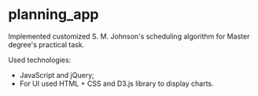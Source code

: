 # planning_app
Implemented customized S. M. Johnson's scheduling algorithm for Master degree's practical task.

Used technologies:
- JavaScript and jQuery; 
- For UI used HTML + CSS and D3.js library to display charts.
